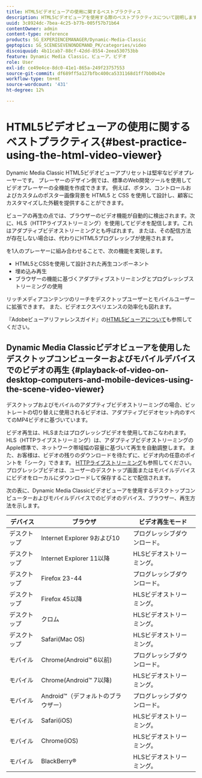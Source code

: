 ```yaml
---
title: HTML5ビデオビューアの使用に関するベストプラクティス
description: HTML5ビデオビューアを使用する際のベストプラクティスについて説明します。
uuid: 3c8924dc-7bea-4c25-b77b-005f57b71b64
contentOwner: admin
content-type: reference
products: SG_EXPERIENCEMANAGER/Dynamic-Media-Classic
geptopics: SG_SCENESEVENONDEMAND_PK/categories/video
discoiquuid: 4b11cab7-88cf-42dd-8554-2eea530753bb
feature: Dynamic Media Classic，ビューア，ビデオ
role: User
exl-id: ce49e4ce-8dc0-41e1-865a-249f23757553
source-git-commit: df689ff5a127bfbc400ca5331168d1ff7bb0b42e
workflow-type: tm+mt
source-wordcount: '431'
ht-degree: 12%

---
```


# HTML5ビデオビューアの使用に関するベストプラクティス{#best-practice-using-the-html-video-viewer}

Dynamic Media Classic HTML5ビデオビューアプリセットは堅牢なビデオプレーヤーです。 プレーヤーのデザイン側では、標準のWeb開発ツールを使用してビデオプレーヤーの全機能を作成できます。 例えば、ボタン、コントロールおよびカスタムのポスター画像背景を HTML5 と CSS を使用して設計し、顧客にカスタマイズした外観を提供することができます。

ビューアの再生の点では、ブラウザーのビデオ機能が自動的に検出されます。次に、HLS（HTTPライブストリーミング）を使用してビデオを配信します。これはアダプティブビデオストリーミングとも呼ばれます。 または、その配信方法が存在しない場合は、代わりにHTML5プログレッシブが使用されます。

を1人のプレーヤーに組み合わせることで、次の機能を実現します。

* HTML5とCSSを使用して設計された再生コンポーネント
* 埋め込み再生
* ブラウザーの機能に基づくアダプティブストリーミングとプログレッシブストリーミングの使用

リッチメディアコンテンツのリーチをデスクトップユーザーとモバイルユーザーに拡張できます。 また、ビデオエクスペリエンスの効率化も図れます。

『Adobeビューアリファレンスガイド』の[HTML5ビューアについて](https://experienceleague.adobe.com/docs/dynamic-media-developer-resources/library/viewers-for-aem-assets-only/c-html5-aem-asset-viewers.html?lang=en#viewers-for-aem-assets-only)も参照してください。

## Dynamic Media Classicビデオビューアを使用したデスクトップコンピューターおよびモバイルデバイスでのビデオの再生 {#playback-of-video-on-desktop-computers-and-mobile-devices-using-the-scene-video-viewer}

デスクトップおよびモバイルのアダプティブビデオストリーミングの場合、ビットレートの切り替えに使用されるビデオは、アダプティブビデオセット内のすべてのMP4ビデオに基づいています。

ビデオ再生は、HLSまたはプログレッシブビデオを使用しておこなわれます。 HLS（HTTPライブストリーミング）は、アダプティブビデオストリーミングのApple標準で、ネットワーク帯域幅の容量に基づいて再生を自動調整します。 また、お客様は、ビデオの残りのダウンロードを待たずに、ビデオ内の任意のポイントを「シーク」できます。 [HTTPライブストリーミング](https://developer.apple.com/streaming/)も参照してください。 プログレッシブビデオは、ユーザーのデスクトップ画面またはモバイルデバイスにビデオをローカルにダウンロードして保存することで配信されます。

次の表に、Dynamic Media Classicビデオビューアを使用するデスクトップコンピューターおよびモバイルデバイスでのビデオのデバイス、ブラウザー、再生方法を示します。

| デバイス | ブラウザ | ビデオ再生モード |
|--- |--- |--- |
| デスクトップ | Internet Explorer 9および10 | プログレッシブダウンロード。 |
| デスクトップ | Internet Explorer 11以降 | HLSビデオストリーミング。 |
| デスクトップ | Firefox 23-44 | プログレッシブダウンロード。 |
| デスクトップ | Firefox 45以降 | HLSビデオストリーミング。 |
| デスクトップ | クロム | HLSビデオストリーミング。 |
| デスクトップ | Safari(Mac OS) | HLSビデオストリーミング。 |
| モバイル | Chrome(Android™ 6以前) | プログレッシブダウンロード。 |
| モバイル | Chrome(Android™ 7以降) | HLSビデオストリーミング。 |
| モバイル | Android™（デフォルトのブラウザー） | プログレッシブダウンロード。 |
| モバイル | Safari(iOS) | HLSビデオストリーミング。 |
| モバイル | Chrome(iOS) | HLSビデオストリーミング。 |
| モバイル | BlackBerry® | HLSビデオストリーミング。 |
